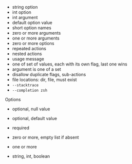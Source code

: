 - string option
- int option 
- int argument
- default option value 
- short option names
- zero or more arguments
- one or more arguments
- zero or more options
- repeated actions
- nested actions
- usage message
- one of set of values, each with its own flag, last one wins
- argument is one of a set
- disallow duplicate flags, sub-actions
- file locations: dir, file, must exist
- `--stacktrace`
- `--completion zsh`


Options

- optional, null value
- optional, default value
- required
- zero or more, empty list if absent
- one or more

- string, int, boolean
